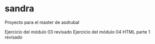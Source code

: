# sandra
Proyecto para el master de asdrubal

Ejercicio del módulo 03 revisado
Ejercicio del módulo 04 HTML parte 1 revisado
